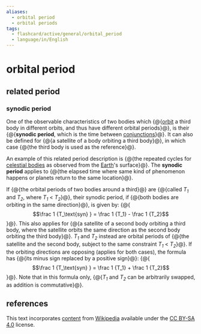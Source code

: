```yaml
---
aliases:
  - orbital period
  - orbital periods
tags:
  - flashcard/active/general/orbital_period
  - language/in/English
---
```


# orbital period

## related period

### synodic period

One of the observable characteristics of two bodies which {@{[orbit](orbit.md) a third body in different orbits, and thus have different orbital periods}@}, is their {@{__synodic period__, which is the time between [conjunctions](conjunction%20(astronomy).md)}@}. It can also be defined for {@{a satellite of a body orbiting a third body}@}, in which case {@{the third body is used as the reference}@}.

An example of this related period description is {@{the repeated cycles for [celestial bodies](astronomical%20object.md) as observed from the [Earth](Earth.md)'s surface}@}. The __synodic period__ applies to {@{the elapsed time where same kind of phenomenon happens or planets return to the same location}@}.

If {@{the orbital periods of two bodies around a third}@} are {@{called _T<sub>1</sub>_ and _T<sub>2</sub>_, where _T<sub>1</sub>_ < _T<sub>2</sub>_}@}, their synodic period, if {@{both bodies are orbiting in the same direction}@}, is given by: {@{$$\frac 1 {T_\text{syn} } = \frac 1 {T_1} - \frac 1 {T_2}$$}@}. This also applies for {@{a satellite of a second body orbiting a third body, where the satellite orbits the same direction as the second body orbiting the third body}@}. _T<sub>1</sub>_ and _T<sub>2</sub>_ instead are orbital periods of {@{the satellite and the second body, subject to the same constraint _T<sub>1</sub>_ < _T<sub>2</sub>_}@}. If the orbiting directions are opposing (applies for both cases), the formula has {@{its minus sign replaced by a positive sign}@}: {@{$$\frac 1 {T_\text{syn} } = \frac 1 {T_1} + \frac 1 {T_2}$$}@}. Note that in this formula only, {@{_T<sub>1</sub>_ and _T<sub>2</sub>_ can be arbitrarily swapped, as addition is commutative}@}.

## references

This text incorporates [content](https://en.wikipedia.org/wiki/orbital_period) from [Wikipedia](Wikipedia.md) available under the [CC BY-SA 4.0](https://creativecommons.org/licenses/by-sa/4.0/) license.
